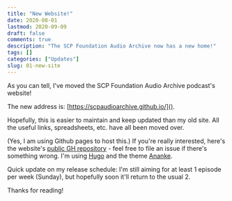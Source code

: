 ```yaml
---
title: "New Website!"
date: 2020-08-01
lastmod: 2020-09-09
draft: false
comments: true
description: "The SCP Foundation Audio Archive now has a new home!"
tags: []
categories: ["Updates"]
slug: 01-new-site
---
```


As you can tell, I've moved the SCP Foundation Audio Archive podcast's website!

The new address is: [https://scpaudioarchive.github.io/]().

Hopefully, this is easier to maintain and keep updated than my old site. All the useful links, spreadsheets, etc. have all been moved over.

(Yes, I am using Github pages to host this.) If you're really interested, here's the website's [public GH repository](https://github.com/scpaudioarchive/scpaudioarchive.github.io) - feel free to file an issue if there's something wrong. I'm using [Hugo](https://gohugo.io/) and the theme [Ananke](https://github.com/theNewDynamic/gohugo-theme-ananke).

Quick update on my release schedule: I'm still aiming for at least 1 episode per week (Sunday), but hopefully soon it'll return to the usual 2.

Thanks for reading!

